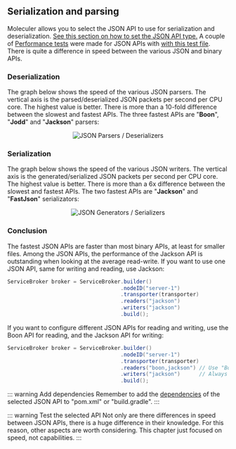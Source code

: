 ## Serialization and parsing

Moleculer allows you to select the JSON API to use for serialization and deserialization.
[See this section on how to set the JSON API type.](serializers.html#json-serializer)
A couple of
[Performance tests](https://github.com/berkesa/datatree-adapters/tree/master/src/test/java/io/datatree)
were made for JSON APIs with
[with this test file](https://github.com/berkesa/datatree-adapters/blob/master/src/test/resources/sample-small.json).
There is quite a difference in speed between the various JSON and binary APIs.

### Deserialization

The graph below shows the speed of the various JSON parsers.
The vertical axis is the parsed/deserialized JSON packets per second per CPU core.
The highest value is better.
There is more than a 10-fold difference between the slowest and fastest APIs.
The three fastest APIs are "**Boon**", "**Jodd**" and "**Jackson**" parsers:

<div align="center">
    <img src="perf/json-readers.png" alt="JSON Parsers / Deserializers" />
</div>

### Serialization

The graph below shows the speed of the various JSON writers.
The vertical axis is the generated/serialized JSON packets per second per CPU core.
The highest value is better.
There is more than a 6x difference between the slowest and fastest APIs.
The two fastest APIs are "**Jackson**" and "**FastJson**" serializators:

<div align="center">
    <img src="perf/json-writers.png" alt="JSON Generators / Serializers" />
</div>

### Conclusion

The fastest JSON APIs are faster than most binary APIs, at least for smaller files.
Among the JSON APIs, the performance of the Jackson API is outstanding when looking at the average read-write.
If you want to use one JSON API, same for writing and reading, use Jackson:

```java
ServiceBroker broker = ServiceBroker.builder()
                                    .nodeID("server-1")
                                    .transporter(transporter)
                                    .readers("jackson")
                                    .writers("jackson")
                                    .build();
```

If you want to configure different JSON APIs for reading and writing,
use the Boon API for reading, and the Jackson API for writing:

```java
ServiceBroker broker = ServiceBroker.builder()
                                    .nodeID("server-1")
                                    .transporter(transporter)
                                    .readers("boon,jackson") // Use "Boon", fallback API is "Jackson"
                                    .writers("jackson")      // Always use "Jackson" as serializer
                                    .build();
```

::: warning Add dependencies
Remember to add the
[dependencies](serializers.html#json-serializer)
of the selected JSON API to "pom.xml" or "build.gradle".
:::

::: warning Test the selected API
Not only are there differences in speed between JSON APIs, there is a huge difference in their knowledge.
For this reason, other aspects are worth considering. This chapter just focused on speed, not capabilities.
:::